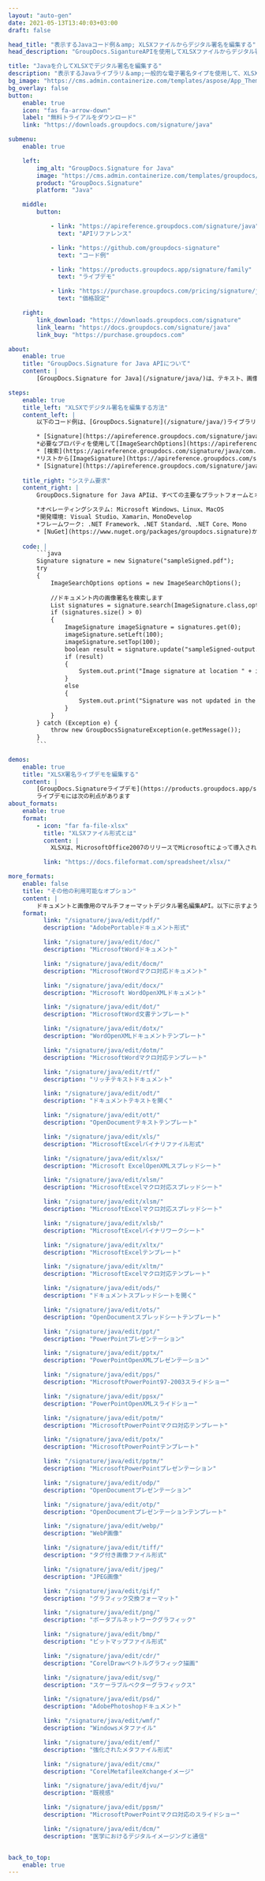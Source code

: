 ```yaml
---
layout: "auto-gen"
date: 2021-05-13T13:40:03+03:00
draft: false

head_title: "表示するJavaコード例＆amp; XLSXファイルからデジタル署名を編集する"
head_description: "GroupDocs.SigantureAPIを使用してXLSXファイルからデジタル署名を表示および編集するJavaコード例-カスタマイズされた電子署名を一般的なビジネスドキュメントおよび画像ファイル形式に追加します."

title: "Javaを介してXLSXでデジタル署名を編集する"
description: "表示するJavaライブラリ＆amp;一般的な電子署名タイプを使用して、XLSXファイルのデジタル署名を編集します。 xlsxプロパティを管理し、ドキュメントと画像内の署名オプションをカスタマイズします."
bg_image: "https://cms.admin.containerize.com/templates/aspose/App_Themes/V3/images/bg/header1.png"
bg_overlay: false
button:
    enable: true
    icon: "fas fa-arrow-down"
    label: "無料トライアルをダウンロード"
    link: "https://downloads.groupdocs.com/signature/java"

submenu:
    enable: true

    left:
        img_alt: "GroupDocs.Signature for Java"
        image: "https://cms.admin.containerize.com/templates/groupdocs/images/product-logos/90x90-noborder/groupdocs-signature-java.png"
        product: "GroupDocs.Signature"
        platform: "Java"

    middle:
        button:

            - link: "https://apireference.groupdocs.com/signature/java"
              text: "APIリファレンス"

            - link: "https://github.com/groupdocs-signature"
              text: "コード例"

            - link: "https://products.groupdocs.app/signature/family"
              text: "ライブデモ"

            - link: "https://purchase.groupdocs.com/pricing/signature/java"
              text: "価格設定"

    right:
        link_download: "https://downloads.groupdocs.com/signature"
        link_learn: "https://docs.groupdocs.com/signature/java"
        link_buy: "https://purchase.groupdocs.com"

about:
    enable: true
    title: "GroupDocs.Signature for Java APIについて"
    content: |
        [GroupDocs.Signature for Java](/signature/java/)は、テキスト、画像、バーコード、スタンプ、フォームフィールド、QRコード、メタデータなどのさまざまな署名タイプを使用してドキュメントにデジタル署名するための高度なJavaライブラリです。ほんの数行のコードを追加するだけで、PDF、Microsoft Word、Excelワークシート、PowerPointプレゼンテーション、Adobe Photoshop、メタファイル、および画像ファイル形式内のデジタル署名を表示、追加、更新、検証、削除、および検索する機能をJavaアプリケーションに提供します。 e-signature APIは、要件に応じて署名プロパティをカスタマイズするための追加機能もサポートしています。

steps:
    enable: true
    title_left: "XLSXでデジタル署名を編集する方法"
    content_left: |
        以下のコード例は、[GroupDocs.Signature](/signature/java/)ライブラリを使用して、わずか数行のコードを追加することにより、**Javaで既に署名されたXLSXファイルのデジタル署名を編集する方法**に関する手順を明確に示しています。

        * [Signature](https://apireference.groupdocs.com/signature/java/com.groupdocs.signature/Signature)クラスの新しいインスタンスを作成し、コンストラクターパラメーターとしてソースドキュメントパスを渡します。
        *必要なプロパティを使用して[ImageSearchOptions](https://apireference.groupdocs.com/signature/java/com.groupdocs.signature.options.search/ImageSearchOptions)オブジェクトをインスタンス化します。
        * [検索](https://apireference.groupdocs.com/signature/java/com.groupdocs.signature/Signature#search(java.lang.Class,%20com.groupdocs.signature.options.search.SearchOptions））に電話してください[ImageSignatures]のリストを取得する方法（https://apireference.groupdocs.com/signature/java/com.groupdocs.signature.domain.signatures/ImageSignature)。
        *リストから[ImageSignature](https://apireference.groupdocs.com/signature/java/com.groupdocs.signature.domain.signatures/ImageSignature)更新する必要のあるオブジェクトを選択します。
        * [Signature](https://apireference.groupdocs.com/signature/java/com.groupdocs.signature/Signature）オブジェクト[update](https://apireference.groupdocs.com/signature/java/com.groupdocs .signature / Signature＃update（java.io.OutputStream、％20com.groupdocs.signature.domain.signatures.BaseSignature))メソッドを使用して、1つまたは複数の署名を渡します。
        
    title_right: "システム要求"
    content_right: |
        GroupDocs.Signature for Java APIは、すべての主要なプラットフォームとオペレーティングシステムでサポートされています。以下のコードを実行する前に、システムに次の前提条件がインストールされていることを確認してください。

        *オペレーティングシステム: Microsoft Windows、Linux、MacOS
        *開発環境: Visual Studio、Xamarin、MonoDevelop
        *フレームワーク: .NET Framework、.NET Standard、.NET Core、Mono
        * [NuGet](https://www.nuget.org/packages/groupdocs.signature)から最新バージョンのGroupDocs.SignatureforJavaをダウンロードします。
        
    code: |
        ```java
        Signature signature = new Signature("sampleSigned.pdf");
        try 
        {
            ImageSearchOptions options = new ImageSearchOptions();
        
            //ドキュメント内の画像署名を検索します
            List signatures = signature.search(ImageSignature.class,options);
            if (signatures.size() > 0)
            {
                ImageSignature imageSignature = signatures.get(0);
                imageSignature.setLeft(100);
                imageSignature.setTop(100);
                boolean result = signature.update("sampleSigned-output.xlsx",imageSignature);
                if (result)
                {
                    System.out.print("Image signature at location " + imageSignature.getLeft() + "x" + imageSignature.getTop() + " and Size " + imageSignature.getSize() + " was updated in the document [" + fileName + ".");
                }
                else
                {
                    System.out.print("Signature was not updated in the document! Signature at location " + imageSignature.getLeft() + "x" + imageSignature.getTop() + " and Size " + imageSignature.getSize() + " was not found!");
                }
            }
        } catch (Exception e) {
            throw new GroupDocsSignatureException(e.getMessage());
        }
        ```
        
demos:
    enable: true
    title: "XLSX署名ライブデモを編集する"
    content: |
        [GroupDocs.Signatureライブデモ](https://products.groupdocs.app/signature/family)サイトにアクセスして、XLSXファイルの電子署名を今すぐ追加してください。
        ライブデモには次の利点があります
about_formats:
    enable: true
    format:
        - icon: "far fa-file-xlsx"
          title: "XLSXファイル形式とは"
          content: |
            XLSXは、MicrosoftOffice2007のリリースでMicrosoftによって導入されたMicrosoftExcelドキュメントのよく知られた形式です。OOXML標準ECMA-376のパート2で概説されているOpenPackagingConventionに従って編成された構造に基づいて、新しい形式は次のようになります。多数のXMLファイルを含むzipパッケージ。基礎となる構造とファイルは、.xlsxファイルを解凍するだけで調べることができます。 XLSXファイル形式の詳細

          link: "https://docs.fileformat.com/spreadsheet/xlsx/"

more_formats:
    enable: false
    title: "その他の利用可能なオプション"
    content: |
        ドキュメントと画像用のマルチフォーマットデジタル署名編集API。以下に示すように、一般的なファイル形式のいくつかから署名を更新します。
    format: 
          link: "/signature/java/edit/pdf/"
          description: "AdobePortableドキュメント形式"

          link: "/signature/java/edit/doc/"
          description: "MicrosoftWordドキュメント"

          link: "/signature/java/edit/docm/"
          description: "MicrosoftWordマクロ対応ドキュメント"

          link: "/signature/java/edit/docx/"
          description: "Microsoft WordOpenXMLドキュメント"

          link: "/signature/java/edit/dot/"
          description: "MicrosoftWord文書テンプレート"

          link: "/signature/java/edit/dotx/"
          description: "WordOpenXMLドキュメントテンプレート"

          link: "/signature/java/edit/dotm/"
          description: "MicrosoftWordマクロ対応テンプレート"

          link: "/signature/java/edit/rtf/"
          description: "リッチテキストドキュメント"

          link: "/signature/java/edit/odt/"
          description: "ドキュメントテキストを開く"

          link: "/signature/java/edit/ott/"
          description: "OpenDocumentテキストテンプレート"

          link: "/signature/java/edit/xls/"
          description: "MicrosoftExcelバイナリファイル形式"

          link: "/signature/java/edit/xlsx/"
          description: "Microsoft ExcelOpenXMLスプレッドシート"

          link: "/signature/java/edit/xlsm/"
          description: "MicrosoftExcelマクロ対応スプレッドシート"

          link: "/signature/java/edit/xlsm/"
          description: "MicrosoftExcelマクロ対応スプレッドシート"

          link: "/signature/java/edit/xlsb/"
          description: "MicrosoftExcelバイナリワークシート"

          link: "/signature/java/edit/xltx/"
          description: "MicrosoftExcelテンプレート"

          link: "/signature/java/edit/xltm/"
          description: "MicrosoftExcelマクロ対応テンプレート"

          link: "/signature/java/edit/ods/"
          description: "ドキュメントスプレッドシートを開く"

          link: "/signature/java/edit/ots/"
          description: "OpenDocumentスプレッドシートテンプレート"

          link: "/signature/java/edit/ppt/"
          description: "PowerPointプレゼンテーション"

          link: "/signature/java/edit/pptx/"
          description: "PowerPointOpenXMLプレゼンテーション"

          link: "/signature/java/edit/pps/"
          description: "MicrosoftPowerPoint97-2003スライドショー"

          link: "/signature/java/edit/ppsx/"
          description: "PowerPointOpenXMLスライドショー"

          link: "/signature/java/edit/potm/"
          description: "MicrosoftPowerPointマクロ対応テンプレート"

          link: "/signature/java/edit/potx/"
          description: "MicrosoftPowerPointテンプレート"

          link: "/signature/java/edit/pptm/"
          description: "MicrosoftPowerPointプレゼンテーション"

          link: "/signature/java/edit/odp/"
          description: "OpenDocumentプレゼンテーション"

          link: "/signature/java/edit/otp/"
          description: "OpenDocumentプレゼンテーションテンプレート"

          link: "/signature/java/edit/webp/"
          description: "WebP画像"

          link: "/signature/java/edit/tiff/"
          description: "タグ付き画像ファイル形式"

          link: "/signature/java/edit/jpeg/"
          description: "JPEG画像"

          link: "/signature/java/edit/gif/"
          description: "グラフィック交換フォーマット"

          link: "/signature/java/edit/png/"
          description: "ポータブルネットワークグラフィック"

          link: "/signature/java/edit/bmp/"
          description: "ビットマップファイル形式"

          link: "/signature/java/edit/cdr/"
          description: "CorelDrawベクトルグラフィック描画"

          link: "/signature/java/edit/svg/"
          description: "スケーラブルベクターグラフィックス"

          link: "/signature/java/edit/psd/"
          description: "AdobePhotoshopドキュメント"

          link: "/signature/java/edit/wmf/"
          description: "Windowsメタファイル"

          link: "/signature/java/edit/emf/"
          description: "強化されたメタファイル形式"

          link: "/signature/java/edit/cmx/"
          description: "CorelMetafileeXchangeイメージ"

          link: "/signature/java/edit/djvu/"
          description: "既視感"

          link: "/signature/java/edit/ppsm/"
          description: "MicrosoftPowerPointマクロ対応のスライドショー"

          link: "/signature/java/edit/dcm/"
          description: "医学におけるデジタルイメージングと通信"


back_to_top:
    enable: true
---
```

